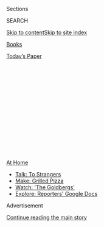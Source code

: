 <div id="app">

<div>

<div>

<div>

<div class="NYTAppHideMasthead css-1q2w90k e1suatyy0">

<div class="section css-ui9rw0 e1suatyy2">

<div class="css-eph4ug er09x8g0">

<div class="css-6n7j50">

</div>

<span class="css-1dv1kvn">Sections</span>

<div class="css-10488qs">

<span class="css-1dv1kvn">SEARCH</span>

</div>

[Skip to content](#site-content)[Skip to site
index](#site-index)

</div>

<div id="masthead-section-label" class="css-1wr3we4 eaxe0e00">

[Books](https://www.nytimes.com/section/books)

</div>

<div class="css-10698na e1huz5gh0">

</div>

</div>

<div id="masthead-bar-one" class="section hasLinks css-15hmgas e1csuq9d3">

<div class="css-uqyvli e1csuq9d0">

</div>

<div class="css-1uqjmks e1csuq9d1">

</div>

<div class="css-9e9ivx">

[](https://myaccount.nytimes.com/auth/login?response_type=cookie&client_id=vi)

</div>

<div class="css-1bvtpon e1csuq9d2">

[Today’s
Paper](https://www.nytimes.com/section/todayspaper)

</div>

</div>

</div>

</div>

<div data-aria-hidden="false">

<div id="site-content" data-role="main">

<div>

<div class="css-1aor85t" style="opacity:0.000000001;z-index:-1;visibility:hidden">

<div class="css-1hqnpie">

<div class="css-epjblv">

<span class="css-17xtcya">[Books](/section/books)</span><span class="css-x15j1o">|</span><span class="css-fwqvlz">16
Books to Watch For in
July</span>

</div>

<div class="css-k008qs">

<div class="css-1iwv8en">

<span class="css-18z7m18"></span>

<div>

</div>

</div>

<span class="css-1n6z4y">https://nyti.ms/3doxKRm</span>

<div class="css-1705lsu">

<div class="css-4xjgmj">

<div class="css-4skfbu" data-role="toolbar" data-aria-label="Social Media Share buttons, Save button, and Comments Panel with current comment count" data-testid="share-tools">

  - 
  - 
  - 
  - 
    
    <div class="css-6n7j50">
    
    </div>

  - 
  - 

</div>

</div>

</div>

</div>

</div>

</div>

<div id="NYT_TOP_BANNER_REGION" class="css-13pd83m">

<div>

<div id="maps-athome-menu" class="section interactive-content interactive-size-medium css-1edisqu">

<div class="css-17ih8de interactive-body">

<div class="at-home-nav__innerContainer">

<div class="at-home-nav__title">

[At
Home](https://www.nytimes.com/spotlight/at-home?action=click&pgtype=Article&state=default&region=TOP_BANNER&context=at_home_menu)

</div>

  - [Talk: To
    Strangers](https://www.nytimes.com/2020/08/03/well/family/the-benefits-of-talking-to-strangers.html?action=click&pgtype=Article&state=default&region=TOP_BANNER&context=at_home_menu)
  - [Make: Grilled
    Pizza](https://www.nytimes.com/2020/08/01/at-home/coronavirus-make-pizza-on-a-grill.html?action=click&pgtype=Article&state=default&region=TOP_BANNER&context=at_home_menu)
  - [Watch: 'The
    Goldbergs'](https://www.nytimes.com/2020/07/31/arts/television/goldbergs-abc-stream.html?action=click&pgtype=Article&state=default&region=TOP_BANNER&context=at_home_menu)
  - [Explore: Reporters' Google
    Docs](https://www.nytimes.com/interactive/2020/at-home/even-more-reporters-editors-diaries-lists-recommendations.html?action=click&pgtype=Article&state=default&region=TOP_BANNER&context=at_home_menu)

</div>

</div>

</div>

</div>

</div>

<div id="top-wrapper" class="css-1sy8kpn">

<div id="top-slug" class="css-l9onyx">

Advertisement

</div>

[Continue reading the main
story](#after-top)

<div class="ad top-wrapper" style="text-align:center;height:100%;display:block;min-height:250px">

<div id="top" class="place-ad" data-position="top" data-size-key="top">

</div>

</div>

<div id="after-top">

</div>

</div>

<div>

<div id="sponsor-wrapper" class="css-1hyfx7x">

<div id="sponsor-slug" class="css-19vbshk">

Supported by

</div>

[Continue reading the main
story](#after-sponsor)

<div id="sponsor" class="ad sponsor-wrapper" style="text-align:center;height:100%;display:block">

</div>

<div id="after-sponsor">

</div>

</div>

<div class="css-186x18t">

</div>

<div class="css-1vkm6nb ehdk2mb0">

# 16 Books to Watch For in July

</div>

A memoir from the poet Natasha Trethewey; “Hamnet,” Maggie O’Farrell’s
novel about Shakespeare; and “Too Much and Never Enough,” an exposé
about President Trump by his
niece.

<div class="css-79elbk" data-testid="photoviewer-wrapper">

<div class="css-z3e15g" data-testid="photoviewer-wrapper-hidden">

</div>

<div class="css-1a48zt4 ehw59r15" data-testid="photoviewer-children">

![](https://static01.nyt.com/images/2020/06/26/books/00JULYBOOKS-COMBO/00JULYBOOKS-COMBO-articleLarge-v2.jpg?quality=75&auto=webp&disable=upscale)

</div>

</div>

<div class="css-18e8msd">

<div class="css-vp77d3 epjyd6m0">

<div class="css-hus3qt ey68jwv0" data-aria-hidden="true">

[![Joumana
Khatib](https://static01.nyt.com/images/2018/09/13/multimedia/author-joumana-khatib/author-joumana-khatib-thumbLarge.png
"Joumana Khatib")](https://nytimes.com/by/joumana-khatib)

</div>

<div class="css-1baulvz">

By [<span class="css-1baulvz last-byline" itemprop="name">Joumana
Khatib</span>](https://nytimes.com/by/joumana-khatib)

</div>

</div>

  - 
    
    <div class="css-ld3wwf e16638kd2">
    
    Published June 24, 2020Updated July 27,
    2020
    
    </div>

  - 
    
    <div class="css-4xjgmj">
    
    <div class="css-pvvomx" data-role="toolbar" data-aria-label="Social Media Share buttons, Save button, and Comments Panel with current comment count" data-testid="share-tools">
    
      - 
      - 
      - 
      - 
        
        <div class="css-6n7j50">
        
        </div>
    
      - 
      - 
    
    </div>
    
    </div>

</div>

</div>

<div class="section meteredContent css-1r7ky0e" name="articleBody" itemprop="articleBody">

<div class="css-1fanzo5 StoryBodyCompanionColumn">

<div class="css-53u6y8">

<div class="css-79elbk" data-testid="photoviewer-wrapper">

<div class="css-z3e15g" data-testid="photoviewer-wrapper-hidden">

</div>

<div class="css-1a48zt4 ehw59r15" data-testid="photoviewer-children">

<div class="css-zgakxe erfvjey0">

<span class="css-1ly73wi e1tej78p0">Image</span>

<div class="css-zjzyr8">

<div data-testid="lazyimage-container" style="height:599.3333333333334px">

</div>

</div>

</div>

</div>

</div>

### ‘[Afterland](https://www.mulhollandbooks.com/titles/lauren-beukes/afterland/9780316267847/),’ by Lauren Beukes (Mulholland, July 28)

After the “Manfall” pandemic wipes out most of the men on the planet,
Cole disguises her son — one of the last males on Earth — as a girl and
tries to get him to safety before the government can snatch him. Their
cross-country journey is treacherous, as they evade not only the
Department of Men but also Cole’s sister, Billie, who is determined to
separate mother and son. Beukes’s imagined world — complete with bootleg
sperm and faux baby bumps — is a thrilling setting for an examination of
maternal love.

*\[* [*Read our
review*](https://www.nytimes.com/2020/07/24/books/review/lauren-beukes-afterland.html)*.
\]*

<div class="css-79elbk" data-testid="photoviewer-wrapper">

<div class="css-z3e15g" data-testid="photoviewer-wrapper-hidden">

</div>

<div class="css-1a48zt4 ehw59r15" data-testid="photoviewer-children">

<div class="css-zgakxe erfvjey0">

<span class="css-1ly73wi e1tej78p0">Image</span>

<div class="css-zjzyr8">

<div data-testid="lazyimage-container" style="height:592.8888888888889px">

</div>

</div>

</div>

</div>

</div>

### ‘[The Answer Is … : Reflections on My Life](https://www.simonandschuster.com/books/The-Answer-Is/Alex-Trebek/9781982157999),’ by Alex Trebek (Simon & Schuster, July 21)

The longtime “Jeopardy\!” host has enthralled viewers for more than 30
years. Now, he writes about family, success and philanthropy; talks
about legendary contestants like [Ken
Jennings](https://www.nytimes.com/2020/01/14/arts/television/jeopardy-goat-ken-jennings.html);
and answers the questions he gets most often from fans (including why he
shaved his mustache).

</div>

</div>

<div class="css-1fanzo5 StoryBodyCompanionColumn">

<div class="css-53u6y8">

*\[* [*Read our profile of
Trebek*](https://www.nytimes.com/2020/07/17/books/alex-trebek-jeopardy-the-answer-is.html)*.
|* [*Read our
review*](https://www.nytimes.com/2020/07/21/books/review-answer-is-alex-trebek-jeopardy-memoir.html)*.
\]*

<div class="css-79elbk" data-testid="photoviewer-wrapper">

<div class="css-z3e15g" data-testid="photoviewer-wrapper-hidden">

</div>

<div class="css-1a48zt4 ehw59r15" data-testid="photoviewer-children">

<div class="css-zgakxe erfvjey0">

<span class="css-1ly73wi e1tej78p0">Image</span>

<div class="css-zjzyr8">

<div data-testid="lazyimage-container" style="height:578.7111111111111px">

</div>

</div>

</div>

</div>

</div>

### ‘[Becoming Duchess Goldblatt: A Memoir](https://www.hmhbooks.com/shop/books/Becoming-Duchess-Goldblatt/9780358216773),’ by Anonymous (Houghton Mifflin Harcourt, July 7)

Don’t let the title mislead you; this unusual book is less a memoir than
the origin story of a popular Twitter persona, Duchess Goldblatt, a
fictional 80-something with thousands of followers drawn to her brisk
literary wit. (Her [Twitter bio](https://twitter.com/duchessgoldblat)
identifies her as the “beloved inspirational author of ‘Feasting on the
Carcasses of My Enemies: A Love Story.’”) Here the duchess describes how
she found solace in building a new identity online as her real life was
coming undone.

*\[* [*Read our profile of the
Duchess*](https://www.nytimes.com/2020/07/01/books/becoming-duchess-goldblatt-memoir.html)*.<span class="css-8l6xbc evw5hdy0">
</span>|* [*Read our
review.*](https://www.nytimes.com/2020/07/07/books/review/becoming-duchess-goldblatt-anonymous.html)
*\]*

<div class="css-79elbk" data-testid="photoviewer-wrapper">

<div class="css-z3e15g" data-testid="photoviewer-wrapper-hidden">

</div>

<div class="css-1a48zt4 ehw59r15" data-testid="photoviewer-children">

<div class="css-zgakxe erfvjey0">

<span class="css-1ly73wi e1tej78p0">Image</span>

<div class="css-zjzyr8">

<div data-testid="lazyimage-container" style="height:587.7333333333332px">

</div>

</div>

</div>

</div>

</div>

### ‘[Blacktop Wasteland](https://us.macmillan.com/books/9781250252685),’ by S.A. Cosby (Flatiron, July 14)

Bug Montage, a mechanic, has built a good and honest life for his
family. But when his life starts to go off the rails — his mother is
facing eviction from her nursing home, his business is in the red — he
agrees to do one last heist. This novel is a fast-paced, fresh take on
noir that tears through the underbelly of Virginia.

*\[* [*Read our
review*](https://www.nytimes.com/2020/07/17/books/review/blacktop-wasteland-s-a-crosby.html)*.
\]*

<div class="css-79elbk" data-testid="photoviewer-wrapper">

<div class="css-z3e15g" data-testid="photoviewer-wrapper-hidden">

</div>

<div class="css-1a48zt4 ehw59r15" data-testid="photoviewer-children">

<div class="css-zgakxe erfvjey0">

<span class="css-1ly73wi e1tej78p0">Image</span>

<div class="css-zjzyr8">

<div data-testid="lazyimage-container" style="height:587.7333333333332px">

</div>

</div>

</div>

</div>

</div>

### ‘[Burning Down the House: Newt Gingrich, the Fall of a Speaker, and the Rise of the New Republican Party](https://www.penguinrandomhouse.com/books/318517/burning-down-the-house-by-julian-e-zelizer/),’ by Julian Zelizer (Penguin Press, July 7)

Zelizer, a political historian at Princeton, makes the case that
Gingrich’s pugnacity altered the character of the Republican Party,
ushering in a new level of political vitriol. Gingrich’s actions helped
legitimize political ruthlessness and cunning, Zelizer argues, and his
influence can be seen leading to the election of President Trump.

</div>

</div>

<div class="css-1fanzo5 StoryBodyCompanionColumn">

<div class="css-53u6y8">

*\[* [*Read our
review*](https://www.nytimes.com/2020/07/04/books/review-burning-down-house-newt-gingrich-julian-zelizer.html)*.
\]*

<div class="css-79elbk" data-testid="photoviewer-wrapper">

<div class="css-z3e15g" data-testid="photoviewer-wrapper-hidden">

</div>

<div class="css-1a48zt4 ehw59r15" data-testid="photoviewer-children">

<div class="css-zgakxe erfvjey0">

<span class="css-1ly73wi e1tej78p0">Image</span>

<div class="css-zjzyr8">

<div data-testid="lazyimage-container" style="height:583.8666666666667px">

</div>

</div>

</div>

</div>

</div>

### ‘[Cool for America: Stories](https://us.macmillan.com/books/9780374108168),’ by Andrew Martin (Farrar, Straus & Giroux, July 7)

Readers of Martin’s novel, “[Early
Work](https://www.nytimes.com/2018/07/25/books/review/andrew-martin-early-work.html),”
will recognize plenty in these pages. One of the novel’s central
characters reappears, and Martin returns to familiar themes in this
collection: substance abuse, professional ambivalence, low-grade
existential dread. Cocaine lands two grown siblings in an emergency room
on Christmas Eve; a marriage teeters on implosion during a vacation on
the Jersey Shore.

*\[* [*Read our
review*](https://www.nytimes.com/2020/07/07/books/review/cool-for-america-andrew-martin.html)*.
\]*

<div class="css-79elbk" data-testid="photoviewer-wrapper">

<div class="css-z3e15g" data-testid="photoviewer-wrapper-hidden">

</div>

<div class="css-1a48zt4 ehw59r15" data-testid="photoviewer-children">

<div class="css-zgakxe erfvjey0">

<span class="css-1ly73wi e1tej78p0">Image</span>

<div class="css-zjzyr8">

<div data-testid="lazyimage-container" style="height:565.8222222222222px">

</div>

</div>

</div>

</div>

</div>

### ‘[Hamnet,](https://www.penguinrandomhouse.com/books/612385/hamnet-by-maggie-ofarrell/)’ by Maggie O’Farrell (Knopf, July 21)

Few (good) novelists have dared conjure Shakespeare, the English
language’s unparalleled genius, as a character, much less pulled it off.
O’Farrell’s own genius was to see a literary opportunity in the paucity
of information about Shakespeare’s domestic life, and in the connection
between his dead son and his great play.

*\[* [*Read our
review*](https://www.nytimes.com/2020/07/17/books/review/hamnet-maggie-ofarrell.html)*.
\]*

<div class="css-79elbk" data-testid="photoviewer-wrapper">

<div class="css-z3e15g" data-testid="photoviewer-wrapper-hidden">

</div>

<div class="css-1a48zt4 ehw59r15" data-testid="photoviewer-children">

<div class="css-zgakxe erfvjey0">

<span class="css-1ly73wi e1tej78p0">Image</span>

<div class="css-zjzyr8">

<div data-testid="lazyimage-container" style="height:592.8888888888889px">

</div>

</div>

</div>

</div>

</div>

### ‘[I Hold a Wolf by the Ears: Stories](https://us.macmillan.com/books/9780374102098),’ by Laura van den Berg (Farrar, Straus & Giroux, July 28)

Women find themselves in uncanny, unsettling situations throughout this
collection, complete with drugged seltzer, family rivalries and the
lingering specter of past traumas. The opening lines of the book set the
tone: “I want to tell you about the night I got hit by a train and died.

“The thing is — it never
happened.”

<div class="css-79elbk" data-testid="photoviewer-wrapper">

<div class="css-z3e15g" data-testid="photoviewer-wrapper-hidden">

</div>

<div class="css-1a48zt4 ehw59r15" data-testid="photoviewer-children">

<div class="css-zgakxe erfvjey0">

<span class="css-1ly73wi e1tej78p0">Image</span>

<div class="css-zjzyr8">

<div data-testid="lazyimage-container" style="height:583.8666666666667px">

</div>

</div>

</div>

<span class="css-cnj6d5 e1z0qqy90" itemprop="copyrightHolder"><span class="css-1ly73wi e1tej78p0">Credit...</span><span>\`</span></span>

</div>

</div>

</div>

</div>

<div class="css-1fanzo5 StoryBodyCompanionColumn">

<div class="css-53u6y8">

### ‘[Memorial Drive: A Daughter’s Memoir](https://www.harpercollins.com/9780062248572/memorial-drive/),’ by Natasha Trethewey (Ecco, July 28)

The tragedy at the center of this book is profound: When Trethewey was
19, her former stepfather killed her mother. Over the course of the
book, the author, a Pulitzer Prize-winning poet, examines the legacy of
this murder on herself and her family; how her mother’s selflessness
formed her as a writer; and how poetry was a necessary outlet for
Trethewey as she began understand herself while growing up biracial in
the South.

*\[* [*Read our
review*](https://www.nytimes.com/2020/07/27/books/review-memorial-drive-memoir-natasha-trethewey.html)*.
\]*

<div class="css-79elbk" data-testid="photoviewer-wrapper">

<div class="css-z3e15g" data-testid="photoviewer-wrapper-hidden">

</div>

<div class="css-1a48zt4 ehw59r15" data-testid="photoviewer-children">

<div class="css-zgakxe erfvjey0">

<span class="css-1ly73wi e1tej78p0">Image</span>

<div class="css-zjzyr8">

<div data-testid="lazyimage-container" style="height:580px">

</div>

</div>

</div>

</div>

</div>

### ‘[Pew](https://us.macmillan.com/books/9780374230920),’ by Catherine Lacey (Farrar, Straus & Giroux, July 21)

The discovery of a mysterious outsider rattles an unnamed Southern town.
Pew, as the person is called, resists easy categorization — their gender
and sex are ambiguous, and they hardly speak. Some residents hail Pew as
a divine being, while others remain skeptical and fearful; the tension
builds over seven days as the town prepares for an annual festival
haunted by sinister rumors.

*\[* [*Read our
review*](https://www.nytimes.com/2020/07/13/books/review-pew-catherine-lacey.html)*.
\]*

<div class="css-79elbk" data-testid="photoviewer-wrapper">

<div class="css-z3e15g" data-testid="photoviewer-wrapper-hidden">

</div>

<div class="css-1a48zt4 ehw59r15" data-testid="photoviewer-children">

<div class="css-zgakxe erfvjey0">

<span class="css-1ly73wi e1tej78p0">Image</span>

<div class="css-zjzyr8">

<div data-testid="lazyimage-container" style="height:582.3293172690763px">

</div>

</div>

</div>

</div>

</div>

### ‘[Too Much and Never Enough: How My Family Created the World’s Most Dangerous Man](https://www.simonandschuster.com/books/Too-Much-and-Never-Enough/Mary-L-Trump/9781982141462),’ by Mary L. Trump (Simon & Schuster, July 14)

Details are scant about this book, but the author, President Trump’s
niece and a psychologist, has promised damning stories about her uncle
and the Trump family dynamics. She also [reveals herself as a
source](https://www.nytimes.com/2020/06/15/books/mary-trump-book.html)
for The Times’s coverage of Trump’s tax documents.

*\[* [*Read our
review*](https://www.nytimes.com/2020/07/08/books/review-too-much-never-enough-mary-trump.html)*.
\]*

<div class="css-79elbk" data-testid="photoviewer-wrapper">

<div class="css-z3e15g" data-testid="photoviewer-wrapper-hidden">

</div>

<div class="css-1a48zt4 ehw59r15" data-testid="photoviewer-children">

<div class="css-zgakxe erfvjey0">

<span class="css-1ly73wi e1tej78p0">Image</span>

<div class="css-zjzyr8">

<div data-testid="lazyimage-container" style="height:587.7333333333332px">

</div>

</div>

</div>

</div>

</div>

### ‘[To Start a War: How the Bush Administration Took America Into Iraq](https://www.penguinrandomhouse.com/books/592622/to-start-a-war-by-robert-draper/),’ by Robert Draper (Penguin Press, July 28)

Draper offers a comprehensive account of the U.S. invasion, which is
familiar territory for him: In an earlier book, “[Dead
Certain](https://www.nytimes.com/2007/11/04/books/review/Lewis3-t.html),”
he focused on the Bush administration and the president’s stubborn faith
in the war. This deeply reported account, which draws on interviews and
declassified documents, suggests that the invasion and Saddam Hussein’s
ouster were both inevitabilities in President Bush’s
mind.

</div>

</div>

<div class="css-1fanzo5 StoryBodyCompanionColumn">

<div class="css-53u6y8">

<div class="css-79elbk" data-testid="photoviewer-wrapper">

<div class="css-z3e15g" data-testid="photoviewer-wrapper-hidden">

</div>

<div class="css-1a48zt4 ehw59r15" data-testid="photoviewer-children">

<div class="css-zgakxe erfvjey0">

<span class="css-1ly73wi e1tej78p0">Image</span>

<div class="css-zjzyr8">

<div data-testid="lazyimage-container" style="height:644.4444444444445px">

</div>

</div>

</div>

</div>

</div>

### ‘[Twilight of Democracy: The Seductive Lure of Authoritarianism](https://www.penguinrandomhouse.com/books/621076/twilight-of-democracy-by-anne-applebaum/),’ by Anne Applebaum (Doubleday, July 21)

Why are so many countries teetering toward autocracy? Applebaum is a
Pulitzer Prize-winning journalist who has lived in Poland off and on
since the late 1980s and is well-positioned to investigate. As she
writes: “Given the right conditions, any society can turn against
democracy. Indeed, if history is anything to go by, all of our societies
will.”

<div class="css-79elbk" data-testid="photoviewer-wrapper">

<div class="css-z3e15g" data-testid="photoviewer-wrapper-hidden">

</div>

<div class="css-1a48zt4 ehw59r15" data-testid="photoviewer-children">

<div class="css-zgakxe erfvjey0">

<span class="css-1ly73wi e1tej78p0">Image</span>

<div class="css-zjzyr8">

<div data-testid="lazyimage-container" style="height:583.8666666666667px">

</div>

</div>

</div>

</div>

</div>

### ‘[The Unidentified: Mythical Monsters, Alien Encounters, and Our Obsession With the Unexplained](https://www.penguinrandomhouse.com/books/564449/the-unidentified-by-colin-dickey/),’ by Colin Dickey (Viking, July 21)

Dickey, the cultural historian and author of “Ghostland,” here explores
some of America’s most outlandish fringe beliefs and how they have taken
hold, from the Jersey Devil — a legendary creature believed to lurk in
the Pine Barrens of New Jersey — to the Lemurians, extraterrestrials
said to live inside California’s Mount Shasta. There’s even a chapter
devoted to the Kentucky Meat Shower of 1876, when chunks of flesh
reportedly fell from a clear
sky.

<div class="css-79elbk" data-testid="photoviewer-wrapper">

<div class="css-z3e15g" data-testid="photoviewer-wrapper-hidden">

</div>

<div class="css-1a48zt4 ehw59r15" data-testid="photoviewer-children">

<div class="css-zgakxe erfvjey0">

<span class="css-1ly73wi e1tej78p0">Image</span>

<div class="css-zjzyr8">

<div data-testid="lazyimage-container" style="height:587.7333333333332px">

</div>

</div>

</div>

</div>

</div>

### ‘[Waiting for an Echo: The Madness of American Incarceration](https://www.penguinrandomhouse.com/books/315949/waiting-for-an-echo-by-christine-montross-md/9781594205972),’ by Christine Montross (Penguin Press, July 21)

A psychiatrist offers a sobering look at the legal system’s relationship
to people with mental illness, and how the American prison system
exacerbates their suffering. An early decision by the police as to
whether someone belongs in a hospital or jail has profound lifelong
consequences. This book examines how such people end up incarcerated and
the legacy of the harm they
endure.

<div class="css-79elbk" data-testid="photoviewer-wrapper">

<div class="css-z3e15g" data-testid="photoviewer-wrapper-hidden">

</div>

<div class="css-1a48zt4 ehw59r15" data-testid="photoviewer-children">

<div class="css-zgakxe erfvjey0">

<span class="css-1ly73wi e1tej78p0">Image</span>

<div class="css-zjzyr8">

<div data-testid="lazyimage-container" style="height:584.5111111111112px">

</div>

</div>

</div>

</div>

</div>

</div>

</div>

<div class="css-1fanzo5 StoryBodyCompanionColumn">

<div class="css-53u6y8">

### ‘[Want](https://us.macmillan.com/books/9781250247537),’ by Lynn Steger Strong (Henry Holt, July 7)

Elizabeth, the central character in this novel, is struggling. She and
her husband are both underemployed, careening toward bankruptcy and
strained by the demands of parenthood. As she reckons with her failed
dreams, she leans on an old but tempestuous friendship while navigating
through economic and personal collapse.

*\[* [*Read our
review*](https://www.nytimes.com/2020/07/07/books/review/want-lynn-steger-strong.html)*.
\]*

*Follow New York Times Books on*
[*Facebook*](https://www.facebook.com/nytbooks/)*,*
[*Twitter*](https://twitter.com/nytimesbooks) *and*
[*Instagram*](https://www.instagram.com/nytbooks/)*, sign up for* [*our
newsletter*](https://www.nytimes.com/newsletters/books-review) *or*
[*our literary
calendar*](https://www.nytimes.com/interactive/2017/books/books-calendar.html)*.
And listen to us on the* [*Book Review
podcast*](https://www.nytimes.com/column/book-review-podcast)*.*

</div>

</div>

</div>

<div>

</div>

<div>

</div>

<div>

</div>

<div>

<div id="bottom-wrapper" class="css-1ede5it">

<div id="bottom-slug" class="css-l9onyx">

Advertisement

</div>

[Continue reading the main
story](#after-bottom)

<div id="bottom" class="ad bottom-wrapper" style="text-align:center;height:100%;display:block;min-height:90px">

</div>

<div id="after-bottom">

</div>

</div>

</div>

</div>

</div>

## Site Index

<div>

</div>

## Site Information Navigation

  - [© <span>2020</span> <span>The New York Times
    Company</span>](https://help.nytimes.com/hc/en-us/articles/115014792127-Copyright-notice)

<!-- end list -->

  - [NYTCo](https://www.nytco.com/)
  - [Contact
    Us](https://help.nytimes.com/hc/en-us/articles/115015385887-Contact-Us)
  - [Work with us](https://www.nytco.com/careers/)
  - [Advertise](https://nytmediakit.com/)
  - [T Brand Studio](http://www.tbrandstudio.com/)
  - [Your Ad
    Choices](https://www.nytimes.com/privacy/cookie-policy#how-do-i-manage-trackers)
  - [Privacy](https://www.nytimes.com/privacy)
  - [Terms of
    Service](https://help.nytimes.com/hc/en-us/articles/115014893428-Terms-of-service)
  - [Terms of
    Sale](https://help.nytimes.com/hc/en-us/articles/115014893968-Terms-of-sale)
  - [Site
    Map](https://spiderbites.nytimes.com)
  - [Help](https://help.nytimes.com/hc/en-us)
  - [Subscriptions](https://www.nytimes.com/subscription?campaignId=37WXW)

</div>

</div>

</div>

</div>
